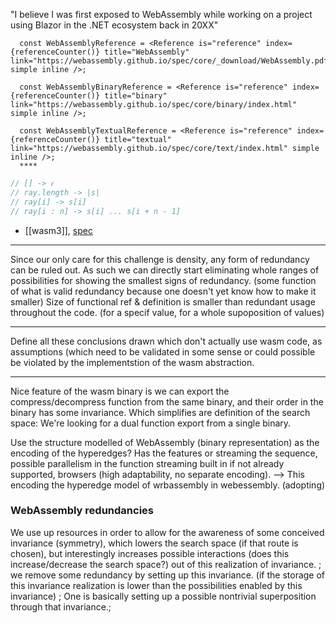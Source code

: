"I believe I was first exposed to WebAssembly while working on a project using Blazor in the .NET ecosystem back in 20XX"

```tsx
  const WebAssemblyReference = <Reference is="reference" index={referenceCounter()} title="WebAssembly" link="https://webassembly.github.io/spec/core/_download/WebAssembly.pdf" simple inline />;  
  
  const WebAssemblyBinaryReference = <Reference is="reference" index={referenceCounter()} title="binary" link="https://webassembly.github.io/spec/core/binary/index.html" simple inline />;  
  
  const WebAssemblyTextualReference = <Reference is="reference" index={referenceCounter()} title="textual" link="https://webassembly.github.io/spec/core/text/index.html" simple inline />;  
  ****
```

```typescript
// [] -> 𝜖  
// ray.length -> |s|  
// ray[i] -> s[i]  
// ray[i : n] -> s[i] ... s[i + n - 1]
```

- [[wasm3]], [spec](https://github.com/WebAssembly/spec)

---

Since our only care for this challenge is density, any form of redundancy can be ruled out. As such we can directly start eliminating whole ranges of possibilities for showing the smallest signs of redundancy. (some function of what is valid redundancy because one doesn't yet know how to make it smaller) Size of functional ref & definition is smaller than redundant usage throughout the code. (for a specif value, for a whole supoposition of values)  

---

Define all these conclusions drawn which don't actually use wasm code, as assumptions (which need to be validated in some sense or could possible be violated by the implementstion of the wasm abstraction.  

---

Nice feature of the wasm binary is we can export the compress/decompress function from the same binary, and their order in the binary has some invariance. Which simplifies are definition of the search space: We're looking for a dual function export from a single binary.

Use the structure modelled of WebAssembly (binary representation) as the encoding of the hyperedges? Has the features or streaming the sequence, possible parallelism in the function streaming built in if not already supported, browsers (high adaptability, no separate encoding). --> This encoding the hyperedge model of wrbassembly in webessembly. (adopting)

### WebAssembly redundancies

We use up resources in order to allow for the awareness of some conceived invariance (symmetry), which lowers the search space (if that route is chosen), but interestingly increases possible interactions (does this increase/decrease the search space?) out of this realization of invariance. ; we remove some redundancy by setting up this invariance. (if the storage of this invariance realization is lower than the possibilities enabled by this invariance) ; One is basically setting up a possible nontrivial superposition through that invariance.;
